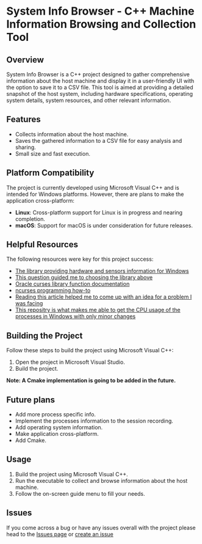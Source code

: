 # System Info Browser - C++ Machine Information Browsing and Collection Tool

## Overview

System Info Browser is a C++ project designed to gather comprehensive information about the host machine and display it in a user-friendly UI with the option to save it to a CSV file. This tool is aimed at providing a detailed snapshot of the host system, including hardware specifications, operating system details, system resources, and other relevant information.

## Features

- Collects information about the host machine.
- Saves the gathered information to a CSV file for easy analysis and sharing.
- Small size and fast execution.

## Platform Compatibility

The project is currently developed using Microsoft Visual C++ and is intended for Windows platforms. However, there are plans to make the application cross-platform:

- **Linux**: Cross-platform support for Linux is in progress and nearing completion.
- **macOS**: Support for macOS is under consideration for future releases.

## Helpful Resources

The following resources were key for this project success:

- [The library providing hardware and sensors information for Windows](https://github.com/openhardwaremonitor/openhardwaremonitor)
- [This question guided me to choosing the library above](https://stackoverflow.com/questions/23314886/get-cpu-temperature)
- [Oracle curses library function documentation](https://docs.oracle.com/cd/E36784_01/html/E36880/makehtml-id-6.html)
- [ncurses programming how-to](https://tldp.org/HOWTO/NCURSES-Programming-HOWTO/index.html)
- [Reading this article helped me to come up with an idea for a problem I was facing](https://stackoverflow.com/questions/29370377/scrolling-in-c-with-ncurses-pad)
- [This repositry is what makes me able to get the CPU usage of the processes in Windows with only minor changes](https://github.com/vikyd/cpu_usage)

## Building the Project

Follow these steps to build the project using Microsoft Visual C++:

1. Open the project in Microsoft Visual Studio.
2. Build the project.

**Note: A Cmake implementation is going to be added in the future.**

## Future plans

- Add more process specific info.
- Implement the processes information to the session recording.
- Add operating system information.
- Make application cross-platform.
- Add Cmake.

## Usage

1. Build the project using Microsoft Visual C++.
2. Run the executable to collect and browse information about the host machine.
3. Follow the on-screen guide menu to fill your needs.

## Issues

If you come across a bug or have any issues overall with the project please head to the [Issues page](https://github.com/Amremad719/System-Info-Browser/issues) or [create an issue](https://github.com/Amremad719/System-Info-Browser/issues/new)